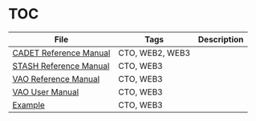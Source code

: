 # TOC

File | Tags | Description
---|---|---
[CADET Reference Manual](<Technical/CADET Reference Manual.md>) | CTO, WEB2, WEB3 | 
[STASH Reference Manual](<Technical/STASH Reference Manual.md>) | CTO, WEB3 | 
[VAO Reference Manual](<Technical/VAO Reference Manual.md>) | CTO, WEB3 | 
[VAO User Manual](<Technical/VAO User Manual.md>) | CTO, WEB3 | 
[Example](<Technical/Example.md>) | CTO, WEB3 | 